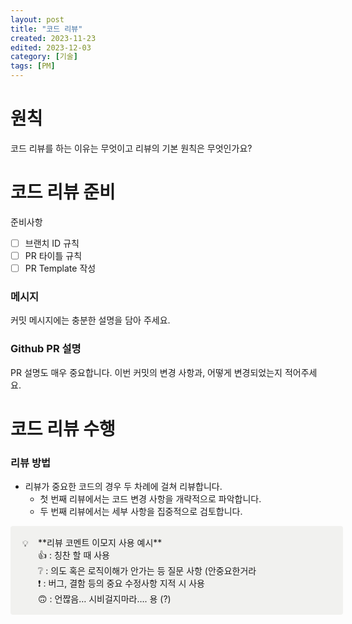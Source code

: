 ```yaml
---
layout: post
title: "코드 리뷰"
created: 2023-11-23
edited: 2023-12-03
category: [기술]
tags: [PM]
---
```



# 원칙 


코드 리뷰를 하는 이유는 무엇이고 리뷰의 기본 원칙은 무엇인가요?


# 코드 리뷰 준비


준비사항

- [ ] 브랜치 ID 규칙
- [ ] PR 타이틀 규칙
- [ ] PR Template 작성

### 메시지


커밋 메시지에는 충분한 설명을 담아 주세요.


### Github PR 설명


PR 설명도 매우 중요합니다. 이번 커밋의 변경 사항과, 어떻게 변경되었는지 적어주세요.


# 코드 리뷰 수행


### 리뷰 방법

- 리뷰가 중요한 코드의 경우 두 차례에 걸쳐 리뷰합니다.
	- 첫 번째 리뷰에서는 코드 변경 사항을 개략적으로 파악합니다.
	- 두 번째 리뷰에서는 세부 사항을 집중적으로 검토합니다.

<div class="callout" style="display:flex;width:100%;border-radius:4px;background:rgb(241,241,239);padding: 16px 16px 16px 12px;">
<div style="display:flex;align-items:center;justify-content:center;height:24px;width:24px;border-radius:0.25em;flex-shrink:0;">💡</div>
<div style="display:flex;flex-direction:column;min-width:0px;margin-left:8px;width:100%;">**리뷰 코멘트 이모지 사용 예시**<br />👍 : 칭찬 할 때 사용<br />❔ : 의도 혹은 로직이해가 안가는 등 질문 사항 (안중요한거라<br />❗ : 버그, 결함 등의 중요 수정사항 지적 시 사용<br />🙃 : 언짢음… 시비걸지마라…. 용 (?)</div>
</div>

